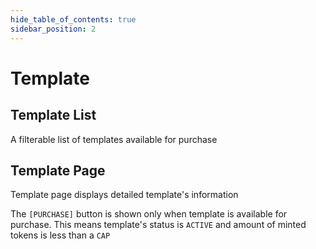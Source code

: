 ```yaml
---
hide_table_of_contents: true
sidebar_position: 2
---
```


# Template

## Template List

A filterable list of templates available for purchase

## Template Page

Template page displays detailed template's information

The `[PURCHASE]` button is shown only when template is available for purchase. This means template's status is `ACTIVE`
and amount of minted tokens is less than a `CAP`
